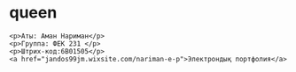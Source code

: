 # queen
<html>
<head>
    <title>Менің портфолием</title>
</head>
<body>

    <p>Аты: Аман Нариман</p>
    <p>Группа: ФЕК 231 </p>
    <p>Штрих-код:6B01505</p>
    <a href="jandos99jm.wixsite.com/nariman-e-p">Электрондық портфолия</a>
</body>
</html>
